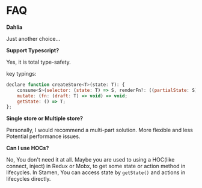 # FAQ

**Dahlia**

Just another choice...

**Support Typescript?**

Yes, it is total type-safety.


key typings:

```js
declare function createStore<T>(state: T): {
    consume<S>(selector: (state: T) => S, renderFn?: ((partialState: S) => React.ReactNode) | undefined): JSX.Element;
    mutate: (fn: (draft: T) => void) => void;
    getState: () => T;
};
```

**Single store or Multiple store?**

Personally, I would recommend a multi-part solution. More flexible and less Potential performance issues.

**Can I use HOCs?**

No, You don't need it at all. Maybe you are used to using a HOC(like connect, inject) in Redux or Mobx, to get some state or action method in lifecycles. In Stamen, You can access state by `getState()` and actions in lifecycles directly.
